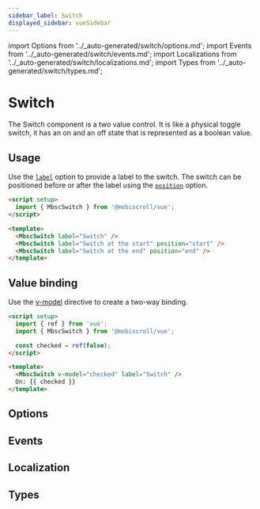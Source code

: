 ```yaml
---
sidebar_label: Switch
displayed_sidebar: vueSidebar
---
```


import Options from '../\_auto-generated/switch/options.md';
import Events from '../\_auto-generated/switch/events.md';
import Localizations from '../\_auto-generated/switch/localizations.md';
import Types from '../\_auto-generated/switch/types.md';

# Switch

The Switch component is a two value control. It is like a physical toggle switch, it has an on and an off state that is represented as a boolean value.

## Usage

Use the [`label`](#opt-label) option to provide a label to the switch.
The switch can be positioned before or after the label using the [`position`](#opt-position) option.

```html
<script setup>
  import { MbscSwitch } from '@mobiscroll/vue';
</script>

<template>
  <MbscSwitch label="Switch" />
  <MbscSwitch label="Switch at the start" position="start" />
  <MbscSwitch label="Switch at the end" position="end" />
</template>
```

## Value binding

Use the [v-model](https://vuejs.org/api/built-in-directives.html#v-model) directive to create a two-way binding.

```html
<script setup>
  import { ref } from 'vue';
  import { MbscSwitch } from '@mobiscroll/vue';

  const checked = ref(false);
</script>

<template>
  <MbscSwitch v-model="checked" label="Switch" />
  On: {{ checked }}
</template>
```

<div className="option-list">

## Options

<Options />

## Events

<Events />

## Localization

<Localizations />

## Types

<Types />

</div>
